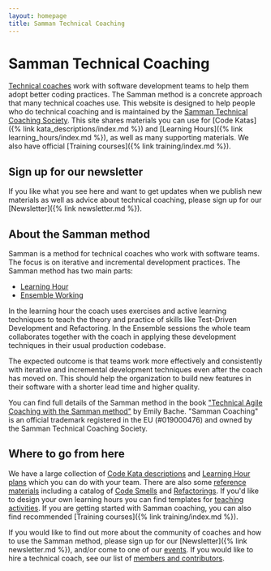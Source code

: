 ```yaml
---
layout: homepage
title: Samman Technical Coaching
---
```


# Samman Technical Coaching

[Technical coaches](/reference/technical_coach_definition.html) work with software development teams to help them adopt better coding practices. The Samman method is a concrete approach that many technical coaches use. This website is designed to help people who do technical coaching and is maintained by the [Samman Technical Coaching Society](/society/index.html). This site shares materials you can use for [Code Katas]({% link kata_descriptions/index.md %}) and [Learning Hours]({% link learning_hours/index.md %}), as well as many supporting materials. We also have official [Training courses]({% link training/index.md %}). 

## Sign up for our newsletter
If you like what you see here and want to get updates when we publish new materials as well as advice about technical coaching, please sign up for our [Newsletter]({% link newsletter.md %}).

## About the Samman method

Samman is a method for technical coaches who work with software teams. The focus is on iterative and incremental development practices. The Samman method has two main parts: 

- [Learning Hour](/learning_hours/index.html)
- [Ensemble Working](/reference/ensemble_definition.html)

In the learning hour the coach uses exercises and active learning techniques to teach the theory and practice of skills like Test-Driven Development and Refactoring. In the Ensemble sessions the whole team collaborates together with the coach in applying these development techniques in their usual production codebase.

The expected outcome is that teams work more effectively and consistently with iterative and incremental development techniques even after the coach has moved on. This should help the organization to build new features in their software with a shorter lead time and higher quality. 

You can find full details of the Samman method in the book ["Technical Agile Coaching with the Samman method"](https://leanpub.com/techagilecoach) by Emily Bache. "Samman Coaching" is an official trademark registered in the EU (#019000476) and owned by the Samman Technical Coaching Society.

## Where to go from here

We have a large collection of [Code Kata descriptions](/kata_descriptions/index.html) and [Learning Hour plans](/learning_hours/index.html) which you can do with your team. There are also some [reference materials](/reference/index.html) including a catalog of [Code Smells](/reference/code_smells/index.html) and [Refactorings](/reference/refactorings/index.html). If you'd like to design your own learning hours you can find templates for [teaching activities](/activities/index.html). If you are getting started with Samman coaching, you can also find recommended [Training courses]({% link training/index.md %}).

If you would like to find out more about the community of coaches and how to use the Samman method, please sign up for our [Newsletter]({% link newsletter.md %}), and/or come to one of our [events](/society/events/index.html). If you would like to hire a technical coach, see our list of [members and contributors](/society/contributors/index.html). 
